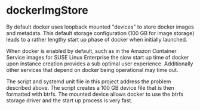 dockerImgStore
==============

By default docker uses loopback mounted "devices" to store docker images and
metadata. This default storage configuration (100 GB for image storage) leads
to a rather lengthy start up phase of docker when initially launched.

When docker is enabled by default, such as in the Amazon Container Service
images for SUSE Linux Enterprise the slow start up time of docker upon
instance creation provides a sub optimal user experience. Additionally other
services that depend on docker being operational may time out.

The script and systemd unit file in this project address the problem described
above. The script creates a 100 GB device file that is then formatted with
btrfs. The mounted device allows docker to use the btrfs storage driver and
the start up process is very fast.
